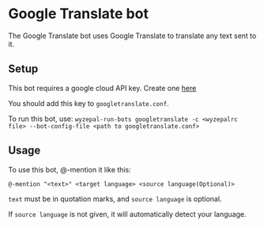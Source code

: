 # Google Translate bot

The Google Translate bot uses Google Translate to translate
any text sent to it.

## Setup

This bot requires a google cloud API key. Create one
[here](https://support.google.com/cloud/answer/6158862?hl=en)

You should add this key to `googletranslate.conf`.

To run this bot, use:
`wyzepal-run-bots googletranslate -c <wyzepalrc file>
--bot-config-file <path to googletranslate.conf>`

## Usage

To use this bot, @-mention it like this:

`@-mention "<text>" <target language> <source language(Optional)>`

`text` must be in quotation marks, and `source language`
is optional.

If `source language` is not given, it will automatically detect your language.
